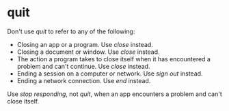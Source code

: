 # quit

Don't use *quit* to refer to any of the following:

- Closing an app or a program. Use *close* instead.
- Closing a document or window. Use *close* instead.
- The action a program takes to close itself when it has encountered a problem and can't continue. Use *close* instead.
- Ending a session on a computer or network. Use *sign out* instead.
- Ending a network connection. Use *end* instead.

Use *stop responding*, not *quit*, when an app encounters a problem and can't close itself.
